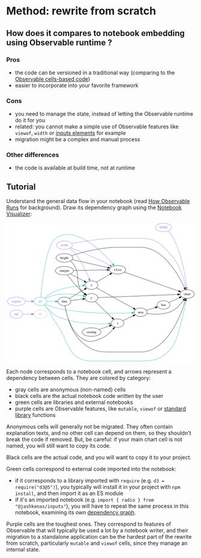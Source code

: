 # Method: rewrite from scratch

## How does it compares to notebook embedding using Observable runtime ?

### Pros

- the code can be versioned in a traditional way (comparing to the
  [Observable cells-based code](./bundle_js_and_deploy/joyplot/step6/src/notebook/@mbostock/psr-b1919-21.js))
- easier to incorporate into your favorite framework

### Cons

- you need to manage the state, instead of letting the Observable runtime do it
  for you
- related: you cannot make a simple use of Observable features like `viewof`,
  `width` or [inputs elements](https://observablehq.com/@jashkenas/inputs) for
  example
- migration might be a complex and manual process

### Other differences

- the code is available at build time, not at runtime

## Tutorial

Understand the general data flow in your notebook (read
[How Observable Runs](https://observablehq.com/@observablehq/how-observable-runs)
for background). Draw its dependency graph using the
[Notebook Visualizer](https://observablehq.com/@severo/notebook-visualizer-with-from?id=@mbostock/psr-b1919-21):

![Notebook Visualizer on @mbostock/psr-b1919-21](../assets/notebook_visualizer.svg)

Each node corresponds to a notebook cell, and arrows represent a dependency
between cells. They are colored by category:

- gray cells are anonymous (non-named) cells
- black cells are the actual notebook code written by the user
- green cells are libraries and external notebooks
- purple cells are Observable features, like `mutable`, `viewof` or
  [standard library](https://github.com/observablehq/stdlib) functions

Anonymous cells will generally not be migrated. They often contain explanation
texts, and no other cell can depend on them, so they shouldn't break the code if
removed. But, be careful: if your main chart cell is not named, you will still
want to copy its code.

Black cells are the actual code, and you will want to copy it to your project.

Green cells correspond to external code imported into the notebook:

- if it corresponds to a library imported with `require` (e.g.
  `d3 = require("d3@5")`), you typically will install it in your project with
  `npm install`, and then import it as an ES module
- if it's an imported notebook (e.g.
  `import { radio } from "@jashkenas/inputs"`), you will have to repeat the same
  process in this notebook, examining its own
  [dependency graph](https://observablehq.com/@severo/notebook-visualizer-with-from?id=@jashkenas/inputs).

Purple cells are the toughest ones. They correspond to features of Observable
that will typically be used a lot by a notebook writer, and their migration to a
standalone application can be the hardest part of the rewrite from scratch,
particularly `mutable` and `viewof` cells, since they manage an internal state.
